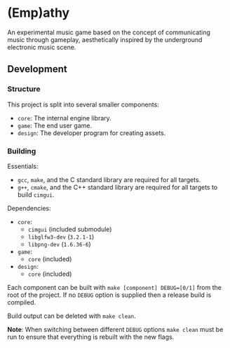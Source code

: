 # (Emp)athy

An experimental music game based on the concept of communicating music through gameplay, aesthetically inspired by the underground electronic music scene.

## Development

### Structure

This project is split into several smaller components:

 - `core`: The internal engine library.
 - `game`: The end user game.
 - `design`: The developer program for creating assets.

### Building

Essentials:
 - `gcc`, `make`, and the C standard library are required for all targets.
 - `g++`, `cmake`, and the C++ standard library are required for all targets to build `cimgui`.

Dependencies:
 - `core`:
    - `cimgui` (included submodule)
    - `libglfw3-dev` (`3.2.1-1`)
    - `libpng-dev` (`1.6.36-6`)
 - `game`:
    - `core` (included)
 - `design`:
    - `core` (included)

Each component can be built with `make [component] DEBUG=[0/1]` from the root of the project.
If no `DEBUG` option is supplied then a release build is compiled.

Build output can be deleted with `make clean`.

**Note**: When switching between different `DEBUG` options `make clean` must be run to ensure that everything is rebuilt with the new flags.
